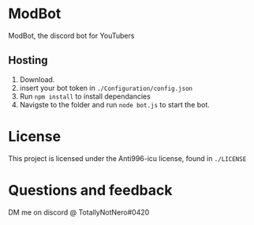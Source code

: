 # ModBot
ModBot, the discord bot for YouTubers

## Hosting
1. Download.
2. insert your bot token in `./Configuration/config.json`
3. Run `npm install` to install dependancies
4. Navigste to the folder and run `node bot.js` to start the bot.


# License
This project is licensed under the Anti996-icu license, found in `./LICENSE`

# Questions and feedback 
DM me on discord @ TotallyNotNero#0420
